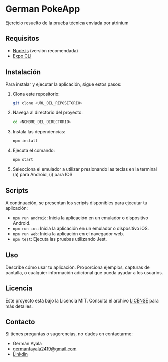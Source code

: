 # German PokeApp

Ejercicio resuelto de la prueba técnica enviada por atrinium

## Requisitos

- [Node.js](https://nodejs.org/) (versión recomendada)
- [Expo CLI](https://docs.expo.dev/get-started/installation/)

## Instalación

Para instalar y ejecutar la aplicación, sigue estos pasos:

1. Clona este repositorio:
   ```bash
   git clone <URL_DEL_REPOSITORIO>
   ```
2. Navega al directorio del proyecto:
   ```bash
   cd <NOMBRE_DEL_DIRECTORIO>
   ```
3. Instala las dependencias:
   ```bash
   npm install
   ```
4. Ejecuta el comando:
   ```bash
   npm start
   ```
5. Selecciona el emulador a utilizar presionando las teclas en la terminal 
   (a) para Android, (i) para IOS

## Scripts

A continuación, se presentan los scripts disponibles para ejecutar tu aplicación:

- `npm run android`: Inicia la aplicación en un emulador o dispositivo Android.
- `npm run ios`: Inicia la aplicación en un emulador o dispositivo iOS.
- `npm run web`: Inicia la aplicación en el navegador web.
- `npm test`: Ejecuta las pruebas utilizando Jest.

## Uso

Describe cómo usar tu aplicación. Proporciona ejemplos, capturas de pantalla, o cualquier información adicional que pueda ayudar a los usuarios.



## Licencia

Este proyecto está bajo la Licencia MIT. Consulta el archivo [LICENSE](LICENSE) para más detalles.

## Contacto

Si tienes preguntas o sugerencias, no dudes en contactarme:

- Germán Ayala
- germanfayala2419@gmail.com 
- [Linkdin](https://www.linkedin.com/in/germ%C3%A1n-ayala-4257501bb/)
